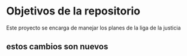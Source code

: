 # Objetivos de la repositorio

Este proyecto se encarga de manejar los planes de la liga de la justicia


## estos cambios son nuevos



